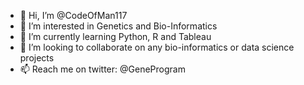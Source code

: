 - 👋 Hi, I’m @CodeOfMan117
- 👀 I’m interested in Genetics and Bio-Informatics
- 🌱 I’m currently learning Python, R and Tableau
- 💞️ I’m looking to collaborate on any bio-informatics or data science projects
- 📫 Reach me on twitter: @GeneProgram

<!---
CodeOfMan117/CodeOfMan117 is a ✨ special ✨ repository because its `README.md` (this file) appears on your GitHub profile.
You can click the Preview link to take a look at your changes.
--->
